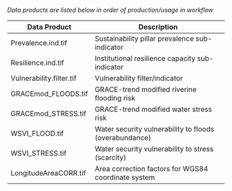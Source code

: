 *Data products are listed below in order of production/usage in workflow*

Data Product | Description
------------ | -------------
Prevalence.ind.tif | Sustainability pillar prevalence sub-indicator
Resilience.ind.tif | Institutional resilience capacity sub-indicator
Vulnerability.filter.tif | Vulnerability filter/indicator
GRACEmod_FLOODS.tif	 | GRACE-trend modified riverine flooding risk
GRACEmod_STRESS.tif | GRACE-trend modified water stress risk
WSVI_FLOOD.tif | Water security vulnerability to floods (overabundance)
WSVI_STRESS.tif | Water security vulnerability to stress (scarcity)
LongitudeAreaCORR.tif | Area correction factors for WGS84 coordinate system


